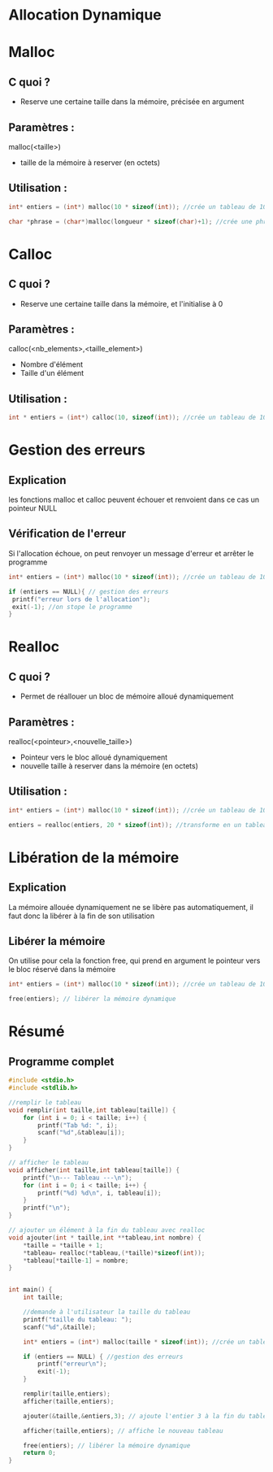 
# Allocation Dynamique 


# Malloc
## C quoi ?
- Reserve une certaine taille dans la mémoire, précisée en argument

## Paramètres : 
malloc(\<taille>)
- taille de la mémoire à reserver (en octets)

## Utilisation :
```c
int* entiers = (int*) malloc(10 * sizeof(int)); //crée un tableau de 10 entiers

char *phrase = (char*)malloc(longueur * sizeof(char)+1); //crée une phrase d'une longueur donnée
```

# Calloc
## C quoi ?
- Reserve une certaine taille dans la mémoire, et l'initialise à 0

## Paramètres : 
calloc(<nb_elements>,<taille_element>)
- Nombre d'élément
- Taille d'un élément
 
## Utilisation :
```c
int * entiers = (int*) calloc(10, sizeof(int)); //crée un tableau de 10 entiers, initialisés à 0
```
# Gestion des erreurs
## Explication
les fonctions malloc et calloc peuvent échouer et renvoient dans ce cas un pointeur NULL

## Vérification de l'erreur
Si l'allocation échoue, on peut renvoyer un message d'erreur et arrêter le programme 
```c
int* entiers = (int*) malloc(10 * sizeof(int)); //crée un tableau de 10 entiers

if (entiers == NULL){ // gestion des erreurs
 printf("erreur lors de l'allocation"); 
 exit(-1); //on stope le programme
}
```

# Realloc
## C quoi ?
- Permet de réallouer un bloc de mémoire alloué dynamiquement

## Paramètres : 
realloc(\<pointeur>,<nouvelle_taille>)
- Pointeur vers le bloc alloué dynamiquement
- nouvelle taille à reserver dans la mémoire (en octets)

## Utilisation :
```c
int* entiers = (int*) malloc(10 * sizeof(int)); //crée un tableau de 10 entiers

entiers = realloc(entiers, 20 * sizeof(int)); //transforme en un tableau de 20 entiers
```

# Libération de la mémoire
## Explication
La mémoire allouée dynamiquement ne se libère pas automatiquement, il faut donc la libérer à la fin de son utilisation

## Libérer la mémoire
On utilise pour cela la fonction free, qui prend en argument le pointeur vers le bloc réservé dans la mémoire
```c
int* entiers = (int*) malloc(10 * sizeof(int)); //crée un tableau de 10 entiers

free(entiers); // libérer la mémoire dynamique
```

# Résumé

## Programme complet

```c
#include <stdio.h>
#include <stdlib.h>

//remplir le tableau
void remplir(int taille,int tableau[taille]) {
    for (int i = 0; i < taille; i++) {
        printf("Tab %d: ", i);
        scanf("%d",&tableau[i]);
    }
}

// afficher le tableau
void afficher(int taille,int tableau[taille]) {
    printf("\n--- Tableau ---\n");
    for (int i = 0; i < taille; i++) {
        printf("%d) %d\n", i, tableau[i]);
    }
    printf("\n");
}

// ajouter un élément à la fin du tableau avec realloc
void ajouter(int * taille,int **tableau,int nombre) {
    *taille = *taille + 1;
    *tableau= realloc(*tableau,(*taille)*sizeof(int));
    *tableau[*taille-1] = nombre;
}


int main() {
    int taille;

    //demande à l'utilisateur la taille du tableau
    printf("taille du tableau: ");
    scanf("%d",&taille);

    int* entiers = (int*) malloc(taille * sizeof(int)); //crée un tableau de taille donnée

    if (entiers == NULL) { //gestion des erreurs
        printf("erreur\n");
        exit(-1);
    }

    remplir(taille,entiers);
    afficher(taille,entiers);

    ajouter(&taille,&entiers,3); // ajoute l'entier 3 à la fin du tableau (redimensionné)

    afficher(taille,entiers); // affiche le nouveau tableau

    free(entiers); // libérer la mémoire dynamique
    return 0;
}
```



